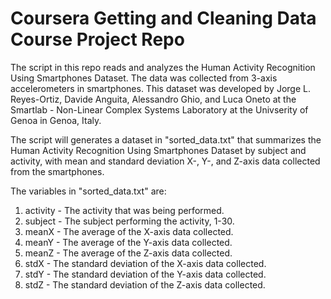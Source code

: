 # Coursera Getting and Cleaning Data Course Project Repo

The script in this repo reads and analyzes the Human Activity Recognition Using Smartphones Dataset. The data was collected from 3-axis accelerometers in smartphones.
This dataset was developed by Jorge L. Reyes-Ortiz, Davide Anguita, Alessandro Ghio, and Luca Oneto at the Smartlab - Non-Linear Complex Systems Laboratory at the Univserity of Genoa in Genoa, Italy.

The script will generates a dataset in "sorted_data.txt" that summarizes the Human Activity Recognition Using Smartphones Dataset by subject and activity, with mean and standard deviation X-, Y-, and Z-axis data collected from the smartphones.

The variables in "sorted_data.txt" are:  
1.  activity - The activity that was being performed.  
2.  subject - The subject performing the activity, 1-30.  
3.  meanX - The average of the X-axis data collected.  
4.  meanY - The average of the Y-axis data collected.  
5.  meanZ - The average of the Z-axis data collected.  
6.  stdX - The standard deviation of the X-axis data collected.  
7.  stdY - The standard deviation of the Y-axis data collected.  
8.  stdZ - The standard deviation of the Z-axis data collected.
